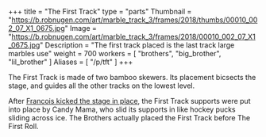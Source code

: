 +++
title = "The First Track"
type = "parts"
Thumbnail = "https://b.robnugen.com/art/marble_track_3/frames/2018/thumbs/00010_002_07_X1_0675.jpg"
Image = "https://b.robnugen.com/art/marble_track_3/frames/2018/00010_002_07_X1_0675.jpg"
Description = "The first track placed is the last track large marbles use"
weight = 700
workers = [
	"brothers",
	"big_brother",
	"lil_brother"
]
Aliases = [
  "/p/tft"
]
+++

The First Track is made of two bamboo skewers.  Its placement bicsects the stage, and guides all the other tracks on the lowest level.

After [Francois kicked the stage in place](/episode/2017/september/francois-kicked-the-stage-into-place/), the First Track supports were put into place by Candy Mama, who slid its supports in like hockey pucks sliding across ice.  The Brothers actually placed the First Track before The First Roll.
